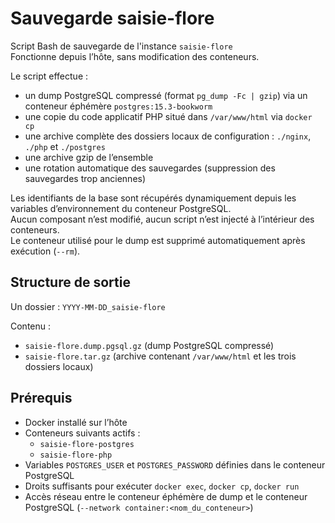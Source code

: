 # Sauvegarde saisie-flore

Script Bash de sauvegarde de l'instance `saisie-flore`  
Fonctionne depuis l’hôte, sans modification des conteneurs.

Le script effectue :
- un dump PostgreSQL compressé (format `pg_dump -Fc | gzip`) via un conteneur éphémère `postgres:15.3-bookworm`
- une copie du code applicatif PHP situé dans `/var/www/html` via `docker cp`
- une archive complète des dossiers locaux de configuration : `./nginx`, `./php` et `./postgres`
- une archive gzip de l’ensemble
- une rotation automatique des sauvegardes (suppression des sauvegardes trop anciennes)

Les identifiants de la base sont récupérés dynamiquement depuis les variables d’environnement du conteneur PostgreSQL.  
Aucun composant n’est modifié, aucun script n’est injecté à l’intérieur des conteneurs.  
Le conteneur utilisé pour le dump est supprimé automatiquement après exécution (`--rm`).

## Structure de sortie

Un dossier : `YYYY-MM-DD_saisie-flore`

Contenu :
- `saisie-flore.dump.pgsql.gz` (dump PostgreSQL compressé)
- `saisie-flore.tar.gz` (archive contenant `/var/www/html` et les trois dossiers locaux)

## Prérequis

- Docker installé sur l’hôte
- Conteneurs suivants actifs :
  - `saisie-flore-postgres`
  - `saisie-flore-php`
- Variables `POSTGRES_USER` et `POSTGRES_PASSWORD` définies dans le conteneur PostgreSQL
- Droits suffisants pour exécuter `docker exec`, `docker cp`, `docker run`
- Accès réseau entre le conteneur éphémère de dump et le conteneur PostgreSQL (`--network container:<nom_du_conteneur>`)
